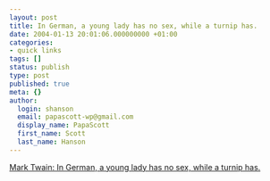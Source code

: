 ```yaml
---
layout: post
title: In German, a young lady has no sex, while a turnip has.
date: 2004-01-13 20:01:06.000000000 +01:00
categories:
- quick links
tags: []
status: publish
type: post
published: true
meta: {}
author:
  login: shanson
  email: papascott-wp@gmail.com
  display_name: PapaScott
  first_name: Scott
  last_name: Hanson
---
```

<p><a title="what overwrought reverence for the turnip, and what callous disrespect for the girl" href="http://www.crossmyt.com/hc/linghebr/awfgrmlg.html">Mark Twain: In German, a young lady has no sex, while a turnip has.</a></p>
